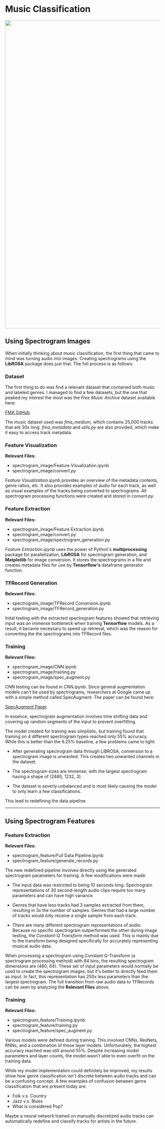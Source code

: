 # Music Classification

<img src="https://camo.githubusercontent.com/..." data-canonical-src="./spectrogram_example.jpg" width="1000" />

## Using Spectrogram Images

When initially thinking about music classification, the first thing that came to mind was turning audio into images. Creating spectrograms using the **LibROSA** package does just that. The full process is as follows:

### Dataset

The first thing to do was find a relevant dataset that contained both music and labeled genres. I managed to find a few datasets, but the one that peaked my interest the most was the *Free Music Archive* dataset available here:

[FMA GitHub](https://github.com/mdeff/fma)

The music dataset used was *fma_medium*, which contains 25,000 tracks that are 30s long. *fma_metadata* and *utils<span>.</span>py* are also provided, which make it easy to access track metadata.

### Feature Visualization

**Relevant Files:**
* spectrogram_image/Feature Visualization.ipynb
* spectrogram_image/convert.py


*Feature Visualization<span>.</span>ipynb* provides an overview of the metadata contents, genre ratios, etc. It also provides examples of audio for each track, as well as visual examples of the tracks being converted to spectrograms. All spectrogram processing functions were created and stored in *convert<span>.</span>py*.

### Feature Extraction

**Relevant Files:**
* spectrogram_image/Feature Extraction.ipynb
* spectrogram_image/convert.py
* spectrogram_image/spectrogram_generation.py

*Feature Extraction<span>.</span>ipynb* uses the power of Python's **multiprocessing** package for parallelization, **LibROSA** for spectrogram generation, and **Matplotlib** for image conversion. It stores the spectrograms in a file and creates metadata files for use by **Tensorflow's** dataframe generator function.

### TFRecord Generation

**Relevant Files:**
* spectrogram_image/TFRecord Conversion.ipynb
* spectrogram_image/TFRecord_generation.py

Inital testing with the extracted spectrogram features showed that retrieving input was an immense bottleneck when training **Tensorflow** models. As a result, it became necessary to speed up retrieval, which was the reason for converting the the spectrograms into TFRecord files. 

### Training

**Relevant Files:**
* spectrogram_image/CNN.ipynb
* spectrogram_image/training.py
* spectrogram_image/spec_augment.py

CNN testing can be found in *CNN.ipynb*. Since general augmentation models can't be used by spectrograms, researchers at Google came up with a simple method called SpecAugment. The paper can be found here:

[SpecAugment Paper](https://arxiv.org/abs/1904.08779)

In essence, spectrogram augmentation involves time shifting data and covering up random segments of the input to prevent overfitting. 

 The model created for training was simplistic, but training found that training on 4 different spectrogram types reached only 55% accuracy. While this is better than the 6.25% baseline, a few problems came to light:

* After generating spectrogram data through LiBROSA, conversion to a spectrogram image is unwanted. This creates two unwanted channels in the dataset.

* The spectrogram sizes are immense, with the largest spectrogram having a shape of (2480, 1232, 3).

* The dataset is severly unbalanced and is most likely causing the model to only learn a few classifications.

This lead to redefining the data pipeline.

----

## Using Spectrogram Features

### Feature Extraction

**Relevant Files:**
* spectrogram_feature/Full Data Pipeline.ipynb
* spectrogram_feature/generate_records.py


The new redefined pipeline involves directly using the generated spectrogram parameters for training. A few modifications were made:

* The input data was restricted to being 10 seconds long. Spectrogram representations of 30 second-length audio clips require too many parameters and can have high variance.

* Genres that have less tracks had 3 samples extracted from them, resulting in 3x the number of samples. Genres that had a large number of tracks would only receive a single sample from each track.

* There are many different spectrogram representations of audio. Because no specific spectrogram outperformed the other during image testing, the *Constant-Q Transform* method was used. This is mainly due to the transform being designed specifically for accurately representing musical audio data.

When processing a spectrogram using Constant Q-Transform (a spectrogram processing method) with 84 bins, the resulting spectrogram dimensions are (480, 84). These set of input parameters would normally be used to create the spectrogram images, but it's better to directly feed them as input. In fact, this representation has 250x less parameters than the largest spectrogram. The full transition from raw audio data to TFRecords can be seen by analyzing the **Relevant Files** above.

### Training

**Relevant Files:**
* spectrogram_feature/Training.ipynb
* spectrogram_feature/training.py
* spectrogram_feature/spec_augment.py

Various models were defined during training. This involved CNNs, ResNets, RNNs, and a combination of these layer models. Unfortunately, the highest accuracy reached was still around 55%. Despite increasing model parameters and layer counts, the model wasn't able to even overfit on the training data. 

While my model implementation could definitely be improved, my results show how genre classification isn't discrete between audio tracks and can be a confusing concept. A few examples of confusion between genre classification that are present today are:

* Folk v.s. Country
* Jazz v.s. Blues
* What is considered Pop?

Maybe a neural network trained on manually discretized audio tracks can automatically redefine and classify tracks for artists in the future.
